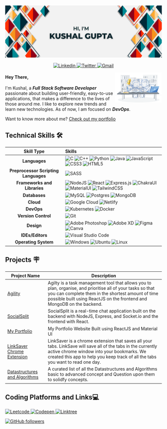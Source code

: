 ![Kushal's GitHub Banner](./assets/TopBanner.png)    

<p align="center">
    <a href="https://www.linkedin.com/in/thisiskushalgupta/">
        <img src="https://img.shields.io/badge/Linkedin-%230077B5.svg?style=for-the-badge&logo=linkedin&logoColor=white" alt="Linkedin" />
    </a>
    <a href="https://twitter.com/thisis_kushal">
        <img src="https://img.shields.io/badge/-Twitter-%231DA1F2.svg?style=for-the-badge&logo=Twitter&logoColor=white" alt="Twitter" />
    </a>
    <a href="mailto:guptakushal070@gmail.com">
        <img src="https://img.shields.io/badge/Email-D14836?style=for-the-badge&logo=MAIL.RU&logoColor=white" alt="Gmail" />
    </a>
</p> 

<img width="30%" align="right" src="./assets/workbench.svg">   

<h4>Hey There,</h4>  

I'm Kushal, a ***Full Stack Software Developer*** passionate about building user-friendly, easy-to-use applications, that makes a difference to the lives of those around me. I like to explore new trends and learn new technologies. As of now, I am focused on ***DevOps***.    

Want to know more about me? [Check out my portfolio](https://kushalgupta.netlify.app/)

<h2>Technical Skills 🛠</h2>

| Skill Type      | Skills | 
| :---:        |    :----   |
| **Languages**      | ![C](https://img.shields.io/badge/c-%2300599C.svg?style=for-the-badge&logo=c&logoColor=white) ![C++](https://img.shields.io/badge/c++-%2300599C.svg?style=for-the-badge&logo=c%2B%2B&logoColor=white) ![Python](https://img.shields.io/badge/python-3670A0?style=for-the-badge&logo=python&logoColor=ffdd54) ![Java](https://img.shields.io/badge/java-%23ED8B00.svg?style=for-the-badge&logo=java&logoColor=white) ![JavaScript](https://img.shields.io/badge/javascript-%23323330.svg?style=for-the-badge&logo=javascript&logoColor=%23F7DF1E) ![CSS3](https://img.shields.io/badge/css3-%231572B6.svg?style=for-the-badge&logo=css3&logoColor=white) ![HTML5](https://img.shields.io/badge/html5-%23E34F26.svg?style=for-the-badge&logo=html5&logoColor=white) |
| **Preprocessor Scripting Languages**       |    ![SASS](https://img.shields.io/badge/Sass-CC6699?style=for-the-badge&logo=sass&logoColor=white)   |
| **Frameworks and Libraries**       |    ![NodeJS](https://img.shields.io/badge/node.js-6DA55F?style=for-the-badge&logo=node.js&logoColor=white) ![React](https://img.shields.io/badge/react-%2320232a.svg?style=for-the-badge&logo=react&logoColor=%2361DAFB) ![Express.js](https://img.shields.io/badge/express.js-%23404d59.svg?logo=express&logoColor=%2361DAFB&style=for-the-badge) ![ChakraUI](https://img.shields.io/badge/Chakra--UI-0987A0?style=for-the-badge&logo=chakra-ui&logoColor=white) ![MaterialUI](https://img.shields.io/badge/Material--UI-0081CB?style=for-the-badge&logo=mui&logoColor=white) ![TailwindCSS](https://img.shields.io/badge/tailwindcss-%2338B2AC.svg?style=for-the-badge&logo=tailwind-css&logoColor=white) |
| **Databases**        |    ![MySQL](https://img.shields.io/badge/mysql-%2300f.svg?style=for-the-badge&logo=mysql&logoColor=white) ![Postgres](https://img.shields.io/badge/postgres-%23316192.svg?style=for-the-badge&logo=postgresql&logoColor=white) ![MongoDB](https://img.shields.io/badge/MongoDB-%234ea94b.svg?style=for-the-badge&logo=mongodb&logoColor=white)   |
| **Cloud**        |   ![Google Cloud](https://img.shields.io/badge/GoogleCloud-%234285F4.svg?style=for-the-badge&logo=google-cloud&logoColor=white) ![Netlify](https://img.shields.io/badge/netlify-%23000000.svg?style=for-the-badge&logo=netlify&logoColor=#00C7B7)    |
| **DevOps**       |    ![Kubernetes](https://img.shields.io/badge/kubernetes-%23326ce5.svg?style=for-the-badge&logo=kubernetes&logoColor=white) ![Docker](https://img.shields.io/badge/docker-%230db7ed.svg?style=for-the-badge&logo=docker&logoColor=white)  |
| **Version Control**        |    ![Git](https://img.shields.io/badge/git-%23F05033.svg?style=for-the-badge&logo=git&logoColor=white)   |
| **Design**        |    ![Adobe Photoshop](https://img.shields.io/badge/adobe%20photoshop-%2331A8FF.svg?style=for-the-badge&logo=adobe%20photoshop&logoColor=white) ![Adobe XD](https://img.shields.io/badge/Adobe%20XD-470137?style=for-the-badge&logo=Adobe%20XD&logoColor=#FF61F6) ![Figma](https://img.shields.io/badge/figma-%23F24E1E.svg?style=for-the-badge&logo=figma&logoColor=white) ![Canva](https://img.shields.io/badge/Canva-%2300C4CC.svg?style=for-the-badge&logo=Canva&logoColor=white)  |
| **IDEs/Editors**       |    ![Visual Studio Code](https://img.shields.io/badge/Visual%20Studio%20Code-0078d7.svg?style=for-the-badge&logo=visual-studio-code&logoColor=white)   |
| **Operating System**       |    ![Windows](https://img.shields.io/badge/Windows-0078D6?style=for-the-badge&logo=windows&logoColor=white) ![Ubuntu](https://img.shields.io/badge/Ubuntu-E95420?style=for-the-badge&logo=ubuntu&logoColor=white) ![Linux](https://img.shields.io/badge/Linux-FCC624?style=for-the-badge&logo=linux&logoColor=black)   |

<h2>Projects 🪧</h2>   

| Project Name | Description |
|      --      |      --     |
|      [Agility](https://github.com/thisiskushal31/Agility)      |      Agilty is a task management tool that allows you to plan, organise, and prioritise all of your tasks so that you can complete them in the shortest amount of time possible built using ReactJS on the frontend and MongoDB on the backend.     |
|      [SocialSplit](https://github.com/thisiskushal31/SocialSplit)      |      SocialSplit is a real-time chat application built on the backend with NodeJS, Express, and Socket.io and the frontend with React.     |
|      [My Portfolio](https://github.com/thisiskushal31/portfolio)      |   My Portfolio Website Built using ReactJS and Material UI     |
|      [LinkSaver Chrome Extension](https://github.com/thisiskushal31/link-saver-extension)      |      LinkSaver is a chrome extension that saves all your tabs. LinkSave will save all of the tabs in the currently active chrome window into your bookmarks. We created this app to help you keep track of all the tabs you want to read one day.     |
|      [Datastructures and Algorithms](https://github.com/thisiskushal31/Datastructures-and-Algorithms)      |   A curated list of all the Datastructures and Algorithms basic to advanced concept and Question upon them to solidfy concepts.     |

<h2>Coding Platforms and Links💻</h2>     

<p>
    <a href="https://leetcode.com/Quick067/">
        <img src="https://img.shields.io/badge/LeetCode-000000?style=for-the-badge&logo=LeetCode&logoColor=#d16c06" alt="Leetcode" />
    </a>
    <a href="https://codepen.io/thisiskushal31/">
        <img src="https://img.shields.io/badge/CodePen-FFFFE6?style=for-the-badge&logo=codepen&logoColor=black" alt="Codepen" />
    </a>
    <a href="https://linktr.ee/thisiskushalgupta">
        <img src="https://img.shields.io/badge/linktree-39E09B?style=for-the-badge&logo=linktree&logoColor=white" alt="Linktree" />
    </a>
</p>   

[![GitHub followers](https://img.shields.io/github/followers/thisiskushal31.svg?style=social&label=Follow)](https://github.com/thisiskushal31?tab=followers)

